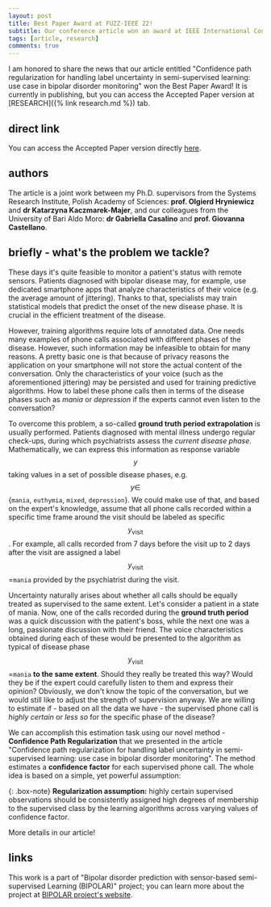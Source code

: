 ```yaml
---
layout: post
title: Best Paper Award at FUZZ-IEEE 22!
subtitle: Our conference article won an award at IEEE International Conference on Fuzzy Systems.
tags: [article, research]
comments: true
---
```


I am honored to share the news that our article entitled 
"Confidence path regularization for handling label uncertainty in semi-supervised learning: use case in bipolar disorder monitoring" 
won the Best Paper Award! 
It is currently in publishing, but you can access the Accepted Paper version at
[RESEARCH]({% link research.md %}) tab.

## direct link

You can access the Accepted Paper version directly 
<a href="/pdfs/KmitaCasalinoCastellanoHryniewiczKaczmarekMajer2022AcceptedPaper.pdf" class="image fit" target="_blank">here</a>.

## authors

The article is a joint work between my Ph.D. supervisors from the Systems Research Institute, Polish Academy of Sciences: 
**prof. Olgierd Hryniewicz** and **dr Katarzyna Kaczmarek-Majer**,
and our colleagues from the University of Bari Aldo Moro: 
**dr Gabriella Casalino** and **prof. Giovanna Castellano**.

## briefly - what's the problem we tackle?

These days it's quite feasible to monitor a patient's status with remote sensors.
Patients diagnosed with bipolar disease may, for example, use dedicated smartphone apps 
that analyze characteristics of their voice  (e.g. the average amount of jittering).
Thanks to that, specialists may train statistical models that predict the onset of the new disease phase.
It is crucial in the efficient treatment of the disease.

However, training algorithms require lots of annotated data.
One needs many examples of phone calls associated with different phases of the disease.
However, such information may be infeasible to obtain for many reasons.
A pretty basic one is that because of privacy reasons the application on your smartphone will not store 
the actual content of the conversation.
Only the characteristics of your voice (such as the aforementioned jittering) may be persisted and 
used for training predictive algorithms.
How to label these phone calls then in terms of the disease phases such as *mania* or *depression* 
if the experts cannot even listen to the conversation?

To overcome this problem, a so-called **ground truth period extrapolation** is usually performed.
Patients diagnosed with mental illness undergo regular check-ups, during which psychiatrists assess the 
*current disease phase*.
Mathematically, we can express this information as response variable $$y$$
taking values in a set of possible disease phases, e.g. $$y \in$$
{`mania`, `euthymia`, `mixed`, `depression`}.
We could make use of that, and based on the expert's knowledge, assume that all phone calls recorded within 
a specific time frame around the visit should be labeled as specific $$y_{\text{visit}}$$.
For example, all calls recorded from 7 days before the visit up to 2 days after the visit 
are assigned a label $$y_{\text{visit}}$$=`mania` provided by the psychiatrist during the visit.

Uncertainty naturally arises about whether all calls should be equally treated as supervised to the same extent.
Let's consider a patient in a state of mania.
Now, one of the calls recorded during the **ground truth period** was a quick discussion with the patient's boss, 
while the next one was a long, passionate discussion with their friend.
The voice characteristics obtained during each of these would be presented to the algorithm as 
typical of disease phase $$y_{\text{visit}}$$=`mania` **to the same extent**.
Should they really be treated this way? 
Would they be if the expert could carefully listen to them and express their opinion?
Obviously, we don't know the topic of the conversation, but we would still like to adjust the strength of supervision 
anyway.
We are willing to estimate if - based on all the data we have - the supervised phone call is 
*highly certain* or *less so* for the specific phase of the disease?

We can accomplish this estimation task using our novel method - **Confidence Path Regularization**
that we presented in the article 
"Confidence path regularization for handling label uncertainty in semi-supervised learning: 
use case in bipolar disorder monitoring".
The method estimates a **confidence factor** for each supervised phone call. 
The whole idea is based on a simple, yet powerful assumption:

{: .box-note}
**Regularization assumption:** highly certain supervised observations should
be consistently assigned high degrees of membership to the
supervised class by the learning algorithms across varying values
of confidence factor.

More details in our article!

## links

This work is a part of "Bipolar disorder prediction with sensor-based semi-supervised Learning (BIPOLAR)" project;
you can learn more about the project at [BIPOLAR project's website](http://bipolar.ibspan.waw.pl/Home.html).